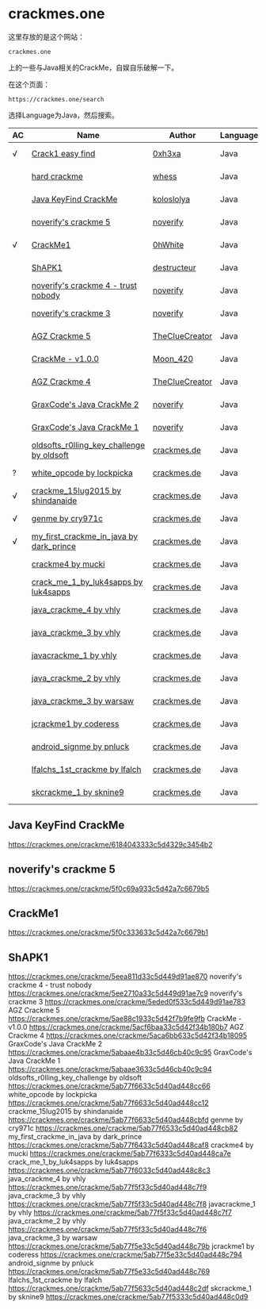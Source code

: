 # crackmes.one

这里存放的是这个网站：

```text
crackmes.one
```

上的一些与Java相关的CrackMe，自娱自乐破解一下。

在这个页面：

```text
https://crackmes.one/search
```

选择Language为Java，然后搜索。

| AC | Name                                                     | Author                                                 | Language | Arch  | Difficulty | Quality | Platform         | Date            | Solution | Comments |
| --- | ------------------------------------------------------------ | ---------------------------------------------------------- | -------- | ----- | ---------- | ------- | -------------------- | ------------------- | -------- | -------- |
| √ | [Crack1 easy find](https://crackmes.one/crackme/642a0c9e33c5d439389123cf) | [0xh3xa](https://crackmes.one/user/0xh3xa)             | Java | java  | 1.2    | 4.0 | Multiplatform    | 11:15 PM 04/02/2023 | 2    | 0    |
| | [hard crackme](https://crackmes.one/crackme/62d5ff5333c5d44a934e9843) | [whess](https://crackmes.one/user/whess)               | Java | java  | 4.0    | 2.5 | Unspecified/other| 12:48 AM 07/19/2022 | 0    | 0    |
| | [Java KeyFind CrackMe](https://crackmes.one/crackme/6184043333c5d4329c3454b2) | [koloslolya](https://crackmes.one/user/koloslolya)     | Java | java  | 3.0    | 3.0 | Multiplatform    | 4:02 PM 11/04/2021  | 0    | 0    |
| | [noverify's crackme 5](https://crackmes.one/crackme/5f0c69a933c5d42a7c6679b5) | [noverify](https://crackmes.one/user/noverify)         | Java | java  | 3.5    | 2.5 | Multiplatform    | 2:03 PM 07/13/2020  | 0    | 0    |
| √ | [CrackMe1](https://crackmes.one/crackme/5f0c333633c5d42a7c6679b1) | [0hWhite](https://crackmes.one/user/0hWhite)           | Java | java  | 1.1    | 3.6 | Windows          | 10:11 AM 07/13/2020 | 2    | 5    |
| | [ShAPK1](https://crackmes.one/crackme/5eea811d33c5d449d91ae870) | [destructeur](https://crackmes.one/user/destructeur)   | Java | other | 2.0    | 4.0 | Unix/linux etc.  | 8:46 PM 06/17/2020  | 3    | 5    |
| | [noverify's crackme 4 - trust nobody](https://crackmes.one/crackme/5ee2710a33c5d449d91ae7c9) | [noverify](https://crackmes.one/user/noverify)         | Java | java  | 4.0    | 4.0 | Multiplatform    | 5:59 PM 06/11/2020  | 0    | 2    |
| | [noverify's crackme 3](https://crackmes.one/crackme/5eded0f533c5d449d91ae783) | [noverify](https://crackmes.one/user/noverify)         | Java | java  | 3.5    | 2.5 | Multiplatform    | 11:59 PM 06/08/2020 | 0    | 1    |
| | [AGZ Crackme 5](https://crackmes.one/crackme/5ae88c1933c5d42f7b9fe9fb) | [TheClueCreator](https://crackmes.one/user/TheClueCreator) | Java | java  | 3.0    | 4.0 | Multiplatform    | 3:47 PM 05/01/2018  | 1    | 9    |
| | [CrackMe - v1.0.0](https://crackmes.one/crackme/5acf6baa33c5d42f34b180b7) | [Moon_420](https://crackmes.one/user/Moon_420)         | Java | java  | 3.0    | 4.0 | Multiplatform    | 2:22 PM 04/12/2018  | 0    | 0    |
| | [AGZ Crackme 4](https://crackmes.one/crackme/5aca6bb633c5d42f34b18095) | [TheClueCreator](https://crackmes.one/user/TheClueCreator) | Java | java  | 3.0    | 4.0 | Multiplatform    | 7:21 PM 04/08/2018  | 0    | 0    |
| | [GraxCode's Java CrackMe 2](https://crackmes.one/crackme/5abaae4b33c5d46cb40c9c95) | [noverify](https://crackmes.one/user/noverify)         | Java | java  | 6.0    | 4.0 | Multiplatform    | 8:49 PM 03/27/2018  | 1    | 0    |
| | [GraxCode's Java CrackMe 1](https://crackmes.one/crackme/5abaae3633c5d46cb40c9c94) | [noverify](https://crackmes.one/user/noverify)         | Java | java  | 6.0    | 4.0 | Multiplatform    | 8:48 PM 03/27/2018  | 1    | 1    |
| | [oldsofts_r0lling_key_challenge by oldsoft](https://crackmes.one/crackme/5ab77f6633c5d40ad448cc66) | [crackmes.de](https://crackmes.one/user/crackmes.de)   | Java | java  | 3.0    | 4.0 | Multiplatform    | 10:52 AM 03/25/2018 | 1    | 0？   |
| ? | [white_opcode by lockpicka](https://crackmes.one/crackme/5ab77f6633c5d40ad448cc12) | [crackmes.de](https://crackmes.one/user/crackmes.de)   | Java | x86   | 1.0    | 4.0 | Windows 2000/XP only | 10:52 AM 03/25/2018 | 2    | 2    |
| √ | [crackme_15lug2015 by shindanaide](https://crackmes.one/crackme/5ab77f6633c5d40ad448cbfd) | [crackmes.de](https://crackmes.one/user/crackmes.de)   | Java | java  | 1.0    | 4.0 | Multiplatform    | 10:52 AM 03/25/2018 | 7    | 0    |
| √ | [genme by cry971c](https://crackmes.one/crackme/5ab77f6533c5d40ad448cb82) | [crackmes.de](https://crackmes.one/user/crackmes.de)   | Java | java  | 1.5    | 4.0 | Windows          | 10:52 AM 03/25/2018 | 3    | 0    |
| √ | [my_first_crackme_in_java by dark_prince](https://crackmes.one/crackme/5ab77f6433c5d40ad448caf8) | [crackmes.de](https://crackmes.one/user/crackmes.de)   | Java | java  | 1.0    | 4.0 | Multiplatform    | 10:52 AM 03/25/2018 | 4    | 0    |
| | [crackme4 by mucki](https://crackmes.one/crackme/5ab77f6333c5d40ad448ca7e) | [crackmes.de](https://crackmes.one/user/crackmes.de)   | Java | java  | 2.5    | 4.0 | Multiplatform    | 10:52 AM 03/25/2018 | 2    | 0    |
| | [crack_me_1_by_luk4sapps by luk4sapps](https://crackmes.one/crackme/5ab77f6033c5d40ad448c8c3) | [crackmes.de](https://crackmes.one/user/crackmes.de)   | Java | java  | 1.0    | 4.0 | Windows          | 10:52 AM 03/25/2018 | 1    | 1    |
| | [java_crackme_4 by vhly](https://crackmes.one/crackme/5ab77f5f33c5d40ad448c7f9) | [crackmes.de](https://crackmes.one/user/crackmes.de)   | Java | java  | 3.0    | 4.0 | Unspecified/other| 10:52 AM 03/25/2018 | 1    | 0    |
| | [java_crackme_3 by vhly](https://crackmes.one/crackme/5ab77f5f33c5d40ad448c7f8) | [crackmes.de](https://crackmes.one/user/crackmes.de)   | Java | java  | 2.0    | 4.0 | Unspecified/other| 10:52 AM 03/25/2018 | 1    | 0    |
| | [javacrackme_1 by vhly](https://crackmes.one/crackme/5ab77f5f33c5d40ad448c7f7) | [crackmes.de](https://crackmes.one/user/crackmes.de)   | Java | java  | 2.0    | 4.0 | Unspecified/other| 10:52 AM 03/25/2018 | 4    | 0    |
| | [java_crackme_2 by vhly](https://crackmes.one/crackme/5ab77f5f33c5d40ad448c7f6) | [crackmes.de](https://crackmes.one/user/crackmes.de)   | Java | java  | 1.0    | 4.0 | Unspecified/other| 10:52 AM 03/25/2018 | 1    | 0    |
| | [java_crackme_3 by warsaw](https://crackmes.one/crackme/5ab77f5e33c5d40ad448c79b) | [crackmes.de](https://crackmes.one/user/crackmes.de)   | Java | java  | 5.0    | 4.0 | Multiplatform    | 10:52 AM 03/25/2018 | 1    | 0    |
| | [jcrackme1 by coderess](https://crackmes.one/crackme/5ab77f5e33c5d40ad448c794) | [crackmes.de](https://crackmes.one/user/crackmes.de)   | Java | java  | 2.0    | 4.0 | Windows          | 10:52 AM 03/25/2018 | 2    | 0    |
| | [android_signme by pnluck](https://crackmes.one/crackme/5ab77f5e33c5d40ad448c769) | [crackmes.de](https://crackmes.one/user/crackmes.de)   | Java | java  | 3.0    | 4.0 | Unspecified/other| 10:52 AM 03/25/2018 | 0    | 0    |
| | [lfalchs_1st_crackme by lfalch](https://crackmes.one/crackme/5ab77f5633c5d40ad448c2df) | [crackmes.de](https://crackmes.one/user/crackmes.de)   | Java | java  | 1.0    | 4.0 | Unspecified/other| 10:52 AM 03/25/2018 | 1    | 0    |
| | [skcrackme_1 by sknine9](https://crackmes.one/crackme/5ab77f5333c5d40ad448c0d9) | [crackmes.de](https://crackmes.one/user/crackmes.de)   | Java | java  | 1.0    | 4.0 | Multiplatform    | 10:52 AM 03/25/2018 | 1    | 1    |
























## Java KeyFind CrackMe

https://crackmes.one/crackme/6184043333c5d4329c3454b2

## noverify's crackme 5

https://crackmes.one/crackme/5f0c69a933c5d42a7c6679b5

## CrackMe1

https://crackmes.one/crackme/5f0c333633c5d42a7c6679b1

## ShAPK1

https://crackmes.one/crackme/5eea811d33c5d449d91ae870
noverify's crackme 4 - trust nobody      https://crackmes.one/crackme/5ee2710a33c5d449d91ae7c9
noverify's crackme 3      https://crackmes.one/crackme/5eded0f533c5d449d91ae783
AGZ Crackme 5      https://crackmes.one/crackme/5ae88c1933c5d42f7b9fe9fb
CrackMe - v1.0.0      https://crackmes.one/crackme/5acf6baa33c5d42f34b180b7
AGZ Crackme 4      https://crackmes.one/crackme/5aca6bb633c5d42f34b18095
GraxCode's Java CrackMe 2      https://crackmes.one/crackme/5abaae4b33c5d46cb40c9c95
GraxCode's Java CrackMe 1      https://crackmes.one/crackme/5abaae3633c5d46cb40c9c94
oldsofts_r0lling_key_challenge by oldsoft      https://crackmes.one/crackme/5ab77f6633c5d40ad448cc66
white_opcode by lockpicka      https://crackmes.one/crackme/5ab77f6633c5d40ad448cc12
crackme_15lug2015 by shindanaide      https://crackmes.one/crackme/5ab77f6633c5d40ad448cbfd
genme by cry971c      https://crackmes.one/crackme/5ab77f6533c5d40ad448cb82
my_first_crackme_in_java by dark_prince      https://crackmes.one/crackme/5ab77f6433c5d40ad448caf8
crackme4 by mucki      https://crackmes.one/crackme/5ab77f6333c5d40ad448ca7e
crack_me_1_by_luk4sapps by luk4sapps      https://crackmes.one/crackme/5ab77f6033c5d40ad448c8c3
java_crackme_4 by vhly      https://crackmes.one/crackme/5ab77f5f33c5d40ad448c7f9
java_crackme_3 by vhly      https://crackmes.one/crackme/5ab77f5f33c5d40ad448c7f8
javacrackme_1 by vhly      https://crackmes.one/crackme/5ab77f5f33c5d40ad448c7f7
java_crackme_2 by vhly      https://crackmes.one/crackme/5ab77f5f33c5d40ad448c7f6
java_crackme_3 by warsaw      https://crackmes.one/crackme/5ab77f5e33c5d40ad448c79b
jcrackme1 by coderess      https://crackmes.one/crackme/5ab77f5e33c5d40ad448c794
android_signme by pnluck      https://crackmes.one/crackme/5ab77f5e33c5d40ad448c769
lfalchs_1st_crackme by lfalch      https://crackmes.one/crackme/5ab77f5633c5d40ad448c2df
skcrackme_1 by sknine9      https://crackmes.one/crackme/5ab77f5333c5d40ad448c0d9





